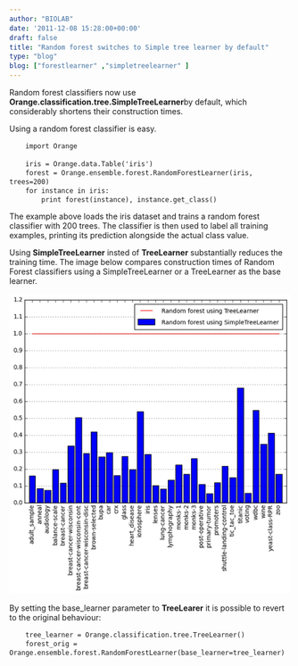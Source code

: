 ```yaml
---
author: "BIOLAB"
date: '2011-12-08 15:28:00+00:00'
draft: false
title: "Random forest switches to Simple tree learner by default"
type: "blog"
blog: ["forestlearner" ,"simpletreelearner" ]
---
```


Random forest classifiers now use **Orange.classification.tree.SimpleTreeLearner**by default, which considerably shortens their construction times.

Using a random forest classifier is easy.


```
	import Orange

	iris = Orange.data.Table('iris')
	forest = Orange.ensemble.forest.RandomForestLearner(iris, trees=200)
	for instance in iris:
	    print forest(instance), instance.get_class()
```





The example above loads the iris dataset and trains a random forest classifier with 200 trees. The classifier is then used to label all training examples, printing its prediction alongside the actual class value.

Using **SimpleTreeLearner** insted of **TreeLearner** substantially reduces the training time. The image below compares construction times of Random Forest classifiers using a SimpleTreeLearner or a TreeLearner as the base learner.

![](forest_construction.png__600x641_q95_crop_upscale.png)


By setting the base_learner parameter to **TreeLearer** it is possible to revert to the original behaviour:




```
	tree_learner = Orange.classification.tree.TreeLearner()
	forest_orig = Orange.ensemble.forest.RandomForestLearner(base_learner=tree_learner)
```


